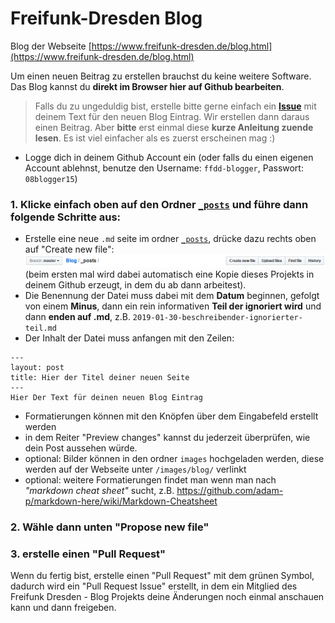 # Freifunk-Dresden Blog
Blog der Webseite [https://www.freifunk-dresden.de/blog.html](https://www.freifunk-dresden.de/blog.html)

Um einen neuen Beitrag zu erstellen brauchst du keine weitere Software. Das Blog kannst du **direkt im Browser hier auf Github bearbeiten**.


> Falls du zu ungeduldig bist, erstelle bitte gerne einfach ein **[Issue](https://github.com/Freifunk-Dresden/Blog/issues)** mit deinem Text für den neuen Blog Eintrag. Wir erstellen dann daraus einen Beitrag. Aber **bitte** erst einmal diese **kurze Anleitung zuende lesen**. Es ist viel einfacher als es zuerst erscheinen mag :)

- Logge dich in deinem Github Account ein (oder falls du einen eigenen Account ablehnst, benutze den Username: `ffdd-blogger`, Passwort: `08blogger15`)

### 1. Klicke einfach oben auf den Ordner [`_posts`](https://github.com/Freifunk-Dresden/Blog/tree/master/_posts) und führe dann folgende Schritte aus:

  - Erstelle eine neue `.md` seite im ordner [`_posts`](https://github.com/Freifunk-Dresden/Blog/tree/master/_posts), drücke dazu rechts oben auf "Create new file":  
     ![Create new file](https://raw.githubusercontent.com/Freifunk-Dresden/Blog/master/images/create_blog_post.png)
     (beim ersten mal wird dabei automatisch eine Kopie dieses Projekts in deinem Github erzeugt, in dem du ab dann arbeitest). 
  - Die Benennung der Datei muss dabei mit dem **Datum** beginnen, gefolgt von einem **Minus**, dann ein rein informativen **Teil der ignoriert wird** und dann **enden auf .md**, z.B. `2019-01-30-beschreibender-ignorierter-teil.md`
  - Der Inhalt der Datei muss anfangen mit den Zeilen:
 ```
 ---
 layout: post
 title: Hier der Titel deiner neuen Seite
 ---
 Hier Der Text für deinen neuen Blog Eintrag
 ```
  - Formatierungen können mit den Knöpfen über dem Eingabefeld erstellt werden
  - in dem Reiter "Preview changes" kannst du jederzeit überprüfen, wie dein Post aussehen würde.
  - optional: Bilder können in den ordner `images` hochgeladen werden, diese werden auf der Webseite unter `/images/blog/` verlinkt
  - optional: weitere Formatierungen findet man wenn man nach *"markdown cheat sheet"* sucht, z.B. https://github.com/adam-p/markdown-here/wiki/Markdown-Cheatsheet

### 2. Wähle dann unten "Propose new file"
### 3. erstelle einen "Pull Request"
Wenn du fertig bist, erstelle einen "Pull Request" mit dem grünen Symbol, dadurch wird ein "Pull Request Issue" erstellt, in dem ein Mitglied des Freifunk Dresden - Blog Projekts deine Änderungen noch einmal anschauen kann und dann freigeben.
